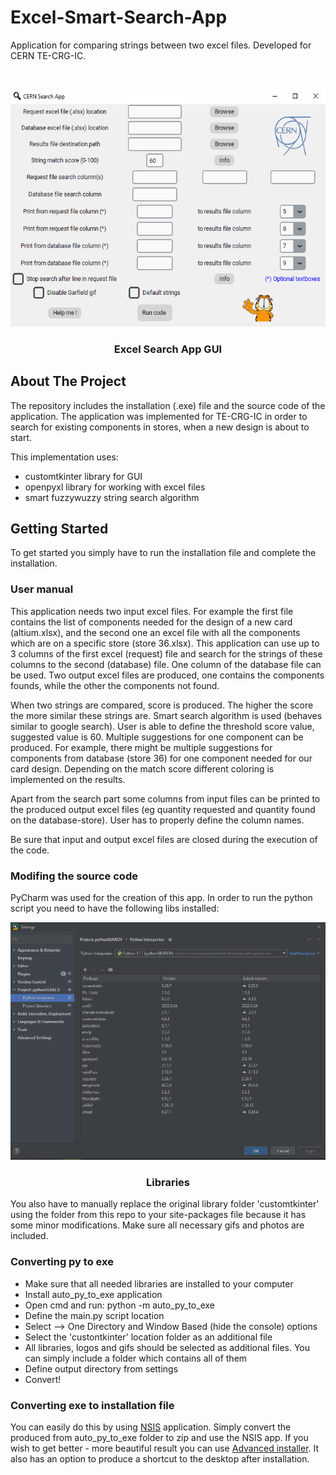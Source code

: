# Excel-Smart-Search-App
Application for comparing strings between two excel files. Developed for CERN TE-CRG-IC.

<!-- PROJECT LOGO -->
<br />
<p align="center">
  <a href="https://github.com/othneildrew/Best-README-Template">
    <img src="app.png" alt="Logo" width="555" height="380">
  </a>
  <h3 align="center">Excel Search App GUI</h3>
</p>


<!-- ABOUT THE PROJECT -->
## About The Project
The repository includes the installation (.exe) file and the source code of the application.
The application was implemented for TE-CRG-IC in order to search for existing components in stores, when a new design is about to start.
  
This implementation uses:
- customtkinter library for GUI
- openpyxl library for working with excel files    
- smart fuzzywuzzy string search algorithm


<!-- GETTING STARTED -->
## Getting Started
To get started you simply have to run the installation file and complete the installation. 

### User manual
This application needs two input excel files. For example the first file contains the list of components needed for the design of a new card (altium.xlsx), and the second one an excel file with all the components which are on a specific store (store 36.xlsx). This application can use up to 3 columns of the first excel (request) file and search for the strings of these columns to the second (database) file. One column of the database file can be used. Two output excel files are produced, one contains the components founds, while the other the components not found. 

When two strings are compared, score is produced. The higher the score the more similar these strings are. Smart search algorithm is used (behaves similar to google search). User is able to define the threshold score value, suggested value is 60. Multiple suggestions for one component can be produced. For example, there might be multiple suggestions for components from database (store 36) for one component needed for our card design. Depending on the match score different coloring is implemented on the results. 

Apart from the search part some columns from input files can be printed to the produced output excel files (eg quantity requested and quantity found on the database-store). User has to properly define the column names. 

Be sure that input and output excel files are closed during the execution of the code.

### Modifing the source code
PyCharm was used for the creation of this app. In order to run the python script you need to have the following libs installed: 
<br />
<p align="center">
  <a href="https://github.com/othneildrew/Best-README-Template">
    <img src="libs.png" alt="Logo" width="555" height="380">
  </a>
  <h3 align="center">Libraries</h3>
</p>
You also have to manually replace the original library folder 'customtkinter' using the folder from this repo to your site-packages file because it has some minor modifications. Make sure all necessary gifs and photos are included. 

### Converting py to exe
- Make sure that all needed libraries are installed to your computer
- Install auto_py_to_exe application
- Open cmd and run: python -m auto_py_to_exe
- Define the main.py script location
- Select --> One Directory and Window Based (hide the console) options
- Select the 'custontkinter' location folder as an additional file
- All libraries, logos and gifs should be selected as additional files. You can simply include a folder which contains all of them
- Define output directory from settings
- Convert!

### Converting exe to installation file
You can easily do this by using [NSIS](https://nsis.sourceforge.io/Download) application. Simply convert the produced from auto_py_to_exe folder to zip and use the NSIS app. If you wish to get better - more beautiful result you can use [Advanced installer](https://www.advancedinstaller.com/). It also has an option to produce a shortcut to the desktop after installation. 

